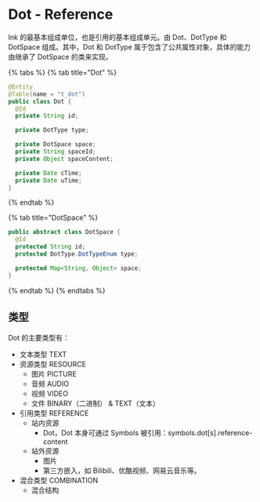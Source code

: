 # Dot - Reference

Ink 的最基本组成单位，也是引用的基本组成单元。由 Dot、DotType 和 DotSpace 组成。其中，Dot 和 DotType 属于包含了公共属性对象，具体的能力由继承了 DotSpace 的类来实现。

{% tabs %}
{% tab title="Dot" %}
```java
@Entity
@Table(name = "t_dot")
public class Dot {
  @Id
  private String id;

  private DotType type;

  private DotSpace space;
  private String spaceId;
  private Object spaceContent;

  private Date cTime;
  private Date uTime;
}
```
{% endtab %}

{% tab title="DotSpace" %}
```java
public abstract class DotSpace {
  @Id
  protected String id;
  protected DotType.DotTypeEnum type;

  protected Map<String, Object> space;
}
```
{% endtab %}
{% endtabs %}

## 类型

Dot 的主要类型有：

* 文本类型 TEXT
* 资源类型 RESOURCE
  * 图片 PICTURE
  * 音频 AUDIO
  * 视频 VIDEO
  * 文件 BINARY（二进制） & TEXT（文本）
* 引用类型 REFERENCE
  * 站内资源
    * Dot，Dot 本身可通过 Symbols 被引用：symbols.dot\[s\].reference-content
  * 站外资源
    * 图片
    * 第三方嵌入，如 Bilibili、优酷视频、网易云音乐等。
* 混合类型 COMBINATION
  * 混合结构

